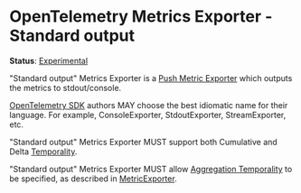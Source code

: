 # OpenTelemetry Metrics Exporter - Standard output

**Status**: [Experimental](../../document-status.md)

"Standard output" Metrics Exporter is a [Push Metric
Exporter](../sdk.md#push-metric-exporter) which outputs the metrics to
stdout/console.

[OpenTelemetry SDK](../../overview.md#sdk) authors MAY choose the best idiomatic
name for their language. For example, ConsoleExporter, StdoutExporter,
StreamExporter, etc.

"Standard output" Metrics Exporter MUST support both Cumulative and Delta
[Temporality](../datamodel.md#temporality).

"Standard output" Metrics Exporter MUST allow [Aggregation
Temporality](../datamodel.md#temporality) to be specified, as described in
[MetricExporter](../sdk.md#metricexporter).

